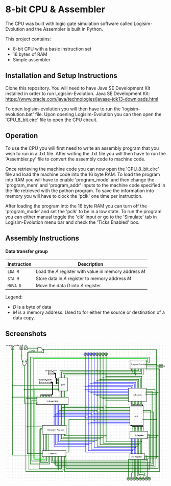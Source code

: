 # 8-bit CPU & Assembler
The CPU was built with logic gate simulation software called Logisim-Evolution and the Assembler is built in Python.

This project contains:
* 8-bit CPU with a basic instruction set
* 16 bytes of RAM
* Simple assembler

## Installation and Setup Instructions
Clone this repository. You will need to have Java SE Development Kit installed in order to run Logisim-Evolution. Java SE Development Kit: https://www.oracle.com/java/technologies/javase-jdk13-downloads.html

To open logisim-evolution you will then have to run the 'logisim-evolution.bat' file. Upon opening Logisim-Evolution you can then open the 'CPU_8_bit.circ' file to open the CPU circuit.

## Operation
To use the CPU you will first need to write an assembly program that you wish to run in a .txt file. After writing the .txt file you will then have to run the 'Assembler.py' file to convert the assembly code to machine code. 

Once retrieving the machine code you can now open the 'CPU_8_bit.circ' file and load the machine code into the 16 byte RAM. To load the program into RAM you will have to enable 'program_mode' and then change the 'program_mem' and 'program_addr' inputs to the machine code specified in the file retrieved with the python program. To save the information into memory you will have to clock the 'pclk' one time per instruction.

After loading the program into the 16 byte RAM you can turn off the 'program_mode' and set the 'pclk' to be in a low state. To run the program you can either manual toggle the 'clk' input or go to the 'Simulate' tab in Logisim-Evolution menu bar and check the 'Ticks Enabled' box.

## Assembly Instructions

#### Data transfer group
| Instruction   | Description                                                |
|---------------|------------------------------------------------------------|
| `LDA M`       | Load the _A_ register with value in memory address _M_     |
| `STA M`       | Store data in _A_ register to memory address _M_           |
| `MOVA D`      | Move the data _D_ into _A_ register                        |

Legend:
* _D_ is a byte of data
* _M_ is a memory address. Used to for either the source or destination of a data copy.

## Screenshots
![8bitcpu showcase](Screenshots/8bitcpu.PNG)
